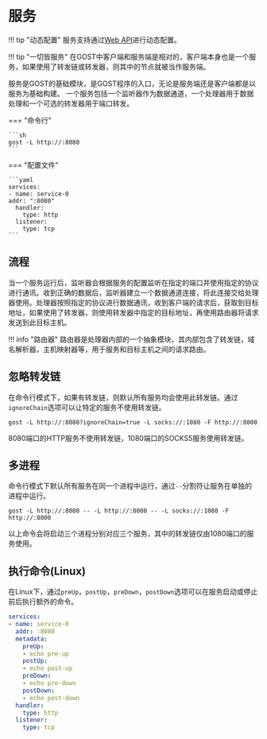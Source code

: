 # 服务

!!! tip "动态配置"
    服务支持通过[Web API](/tutorials/api/overview/)进行动态配置。

!!! tip "一切皆服务"
    在GOST中客户端和服务端是相对的，客户端本身也是一个服务，如果使用了转发链或转发器，则其中的节点就被当作服务端。

服务是GOST的基础模块，是GOST程序的入口，无论是服务端还是客户端都是以服务为基础构建。
一个服务包括一个监听器作为数据通道，一个处理器用于数据处理和一个可选的转发器用于端口转发。

=== "命令行"

    ```sh
    gost -L http://:8080
    ```

=== "配置文件"

    ```yaml
    services:
    - name: service-0
    addr: ":8080"
      handler:
        type: http
      listener:
        type: tcp
    ```

## 流程

当一个服务运行后，监听器会根据服务的配置监听在指定的端口并使用指定的协议进行通讯。收到正确的数据后，监听器建立一个数据通道连接，将此连接交给处理器使用。处理器按照指定的协议进行数据通讯，收到客户端的请求后，获取到目标地址，如果使用了转发器，则使用转发器中指定的目标地址，再使用路由器将请求发送到此目标主机。

!!! info "路由器"
	路由器是处理器内部的一个抽象模块，其内部包含了转发链，域名解析器，主机映射器等，用于服务和目标主机之间的请求路由。

## 忽略转发链

在命令行模式下，如果有转发链，则默认所有服务均会使用此转发链。通过`ignoreChain`选项可以让特定的服务不使用转发链。

```
gost -L http://:8080?ignoreChain=true -L socks://:1080 -F http://:8000
```

8080端口的HTTP服务不使用转发链，1080端口的SOCKS5服务使用转发链。

## 多进程

命令行模式下默认所有服务在同一个进程中运行，通过`--`分割符让服务在单独的进程中运行。

```
gost -L http://:8080 -- -L http://:8000 -- -L socks://:1080 -F http://:8000
```

以上命令会将启动三个进程分别对应三个服务，其中的转发链仅由1080端口的服务使用。

## 执行命令(Linux)

在Linux下，通过`preUp`，`postUp`，`preDown`，`postDown`选项可以在服务启动或停止前后执行额外的命令。

```yaml
services:
- name: service-0
  addr: :8080
  metadata:
    preUp:
    - echo pre-up
    postUp:
    - echo post-up
    preDown:
    - echo pre-down
    postDown:
    - echo post-down
  handler:
    type: http
  listener:
    type: tcp
```